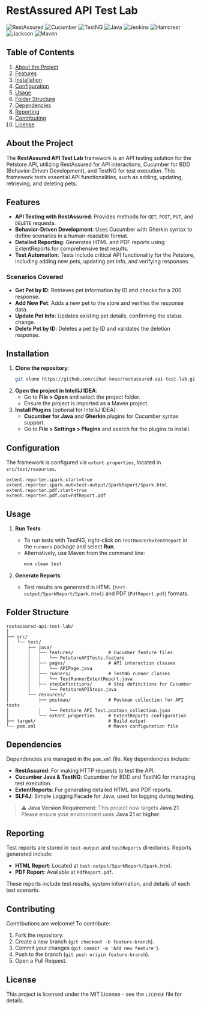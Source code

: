 
# RestAssured API Test Lab

![RestAssured](https://img.shields.io/badge/RestAssured-5.x-brightgreen?style=for-the-badge&logo=java)
![Cucumber](https://img.shields.io/badge/Cucumber-23D96C?style=for-the-badge&logo=cucumber&logoColor=white)
![TestNG](https://img.shields.io/badge/TestNG-7.x-orange?style=for-the-badge)
![Java](https://img.shields.io/badge/Java-21%2B-blue?style=for-the-badge&logo=openjdk)
![Jenkins](https://img.shields.io/badge/Jenkins-CI%2FCD-critical?style=for-the-badge&logo=jenkins)
![Hamcrest](https://img.shields.io/badge/Hamcrest-assertions-purple?style=for-the-badge)
![Jackson](https://img.shields.io/badge/Jackson-JSON--binding-ff9933?style=for-the-badge)
![Maven](https://img.shields.io/badge/Maven-C71A36?style=for-the-badge&logo=apache-maven&logoColor=white)

## Table of Contents

1. [About the Project](#about-the-project)
2. [Features](#features)
3. [Installation](#installation)
4. [Configuration](#configuration)
5. [Usage](#usage)
6. [Folder Structure](#folder-structure)
7. [Dependencies](#dependencies)
8. [Reporting](#reporting)
9. [Contributing](#contributing)
10. [License](#license)

## About the Project

The **RestAssured API Test Lab** framework is an API testing solution for the Petstore API, utilizing RestAssured for API interactions, Cucumber for BDD (Behavior-Driven Development), and TestNG for test execution. This framework tests essential API functionalities, such as adding, updating, retrieving, and deleting pets.

## Features

- **API Testing with RestAssured**: Provides methods for `GET`, `POST`, `PUT`, and `DELETE` requests.
- **Behavior-Driven Development**: Uses Cucumber with Gherkin syntax to define scenarios in a human-readable format.
- **Detailed Reporting**: Generates HTML and PDF reports using ExtentReports for comprehensive test results.
- **Test Automation**: Tests include critical API functionality for the Petstore, including adding new pets, updating pet info, and verifying responses.

### Scenarios Covered
- **Get Pet by ID**: Retrieves pet information by ID and checks for a 200 response.
- **Add New Pet**: Adds a new pet to the store and verifies the response data.
- **Update Pet Info**: Updates existing pet details, confirming the status change.
- **Delete Pet by ID**: Deletes a pet by ID and validates the deletion response.

## Installation

1. **Clone the repository**:
   ```bash
   git clone https://github.com/cihat-kose/restassured-api-test-lab.git
   ```
2. **Open the project in IntelliJ IDEA**:
   - Go to **File > Open** and select the project folder.
   - Ensure the project is imported as a Maven project.
3. **Install Plugins** (optional for IntelliJ IDEA):
   - **Cucumber for Java** and **Gherkin** plugins for Cucumber syntax support.
   - Go to **File > Settings > Plugins** and search for the plugins to install.

## Configuration

The framework is configured via `extent.properties`, located in `src/test/resources`.
```properties
extent.reporter.spark.start=true
extent.reporter.spark.out=test-output/SparkReport/Spark.html
extent.reporter.pdf.start=true
extent.reporter.pdf.out=PdfReport.pdf
```

## Usage

1. **Run Tests**:
   - To run tests with TestNG, right-click on `TestRunnerExtentReport` in the `runners` package and select **Run**.
   - Alternatively, use Maven from the command line:
     ```bash
     mvn clean test
     ```

2. **Generate Reports**:
   - Test results are generated in HTML (`test-output/SparkReport/Spark.html`) and PDF (`PdfReport.pdf`) formats.

## Folder Structure

```plaintext
restassured-api-test-lab/
│
├── src/
│   └── test/
│       ├── java/
│       │   ├── features/             # Cucumber feature files
│       │   │   └── PetstoreAPITests.feature
│       │   ├── pages/                # API interaction classes
│       │   │   └── APIPage.java
│       │   ├── runners/              # TestNG runner classes
│       │   │   └── TestRunnerExtentReport.java
│       │   ├── stepDefinitions/      # Step definitions for Cucumber
│       │       └── PetstoreAPISteps.java
│       └── resources/
│           ├── postman/              # Postman collection for API tests
│           │   └── Petstore API Test.postman_collection.json
│           └── extent.properties     # ExtentReports configuration
├── target/                           # Build output
└── pom.xml                           # Maven configuration file
```

## Dependencies

Dependencies are managed in the `pom.xml` file. Key dependencies include:

- **RestAssured**: For making HTTP requests to test the API.
- **Cucumber Java & TestNG**: Cucumber for BDD and TestNG for managing test execution.
- **ExtentReports**: For generating detailed HTML and PDF reports.
- **SLF4J**: Simple Logging Facade for Java, used for logging during testing.

> ⚠️ **Java Version Requirement**:
> This project now targets **Java 21**.
> Please ensure your environment uses **Java 21 or higher**.

## Reporting

Test reports are stored in `test-output` and `testReports` directories. Reports generated include:

- **HTML Report**: Located at `test-output/SparkReport/Spark.html`.
- **PDF Report**: Available at `PdfReport.pdf`.

These reports include test results, system information, and details of each test scenario.

## Contributing

Contributions are welcome! To contribute:

1. Fork the repository.
2. Create a new branch (`git checkout -b feature-branch`).
3. Commit your changes (`git commit -m 'Add new feature'`).
4. Push to the branch (`git push origin feature-branch`).
5. Open a Pull Request.

## License

This project is licensed under the MIT License - see the `LICENSE` file for details.
